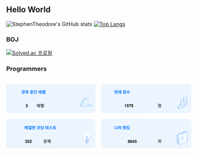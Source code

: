 ## Hello World

![StephenTheodore's GitHub stats](https://github-readme-stats.vercel.app/api?username=StephenTheodore&show_icons=true&theme=radical)
﻿[![Top Langs](https://github-readme-stats.vercel.app/api/top-langs/?username=StephenTheodore&langs_count=10&layout=compact&theme=dark?exclude_repo=${TIL_OpenCV})](https://github.com/StephenTheodore/StephenTheodore)
### BOJ
[![Solved.ac 프로필](http://mazassumnida.wtf/api/generate_badge?boj=wssmash93)](https://solved.ac/wssmash93)
### Programmers
![Programmers Badge](https://raw.githubusercontent.com/StephenTheodore/Programmers_Badge_Generator/main/result/result.svg)
